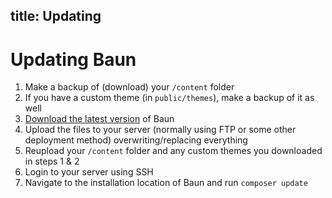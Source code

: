 title: Updating
----
# Updating Baun

1. Make a backup of (download) your `/content` folder
2. If you have a custom theme (in `public/themes`), make a backup of it as well
3. [Download the latest version](https://github.com/gilbitron/Baun/releases) of Baun
4. Upload the files to your server (normally using FTP or some other deployment method) overwriting/replacing everything
5. Reupload your `/content` folder and any custom themes you downloaded in steps 1 & 2
6. Login to your server using SSH
7. Navigate to the installation location of Baun and run `composer update`